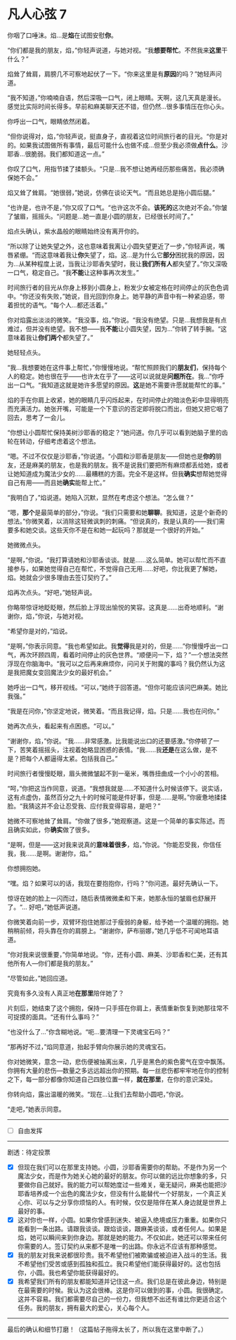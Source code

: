 # 凡人心弦 7

你咽了口唾沫。焰...是**焰**在试图安慰**你**。

“你们都是我的朋友，焰，”你轻声说道，与她对视。“我**想要帮忙**。不然我来**这里**干什么？”

焰耸了耸肩，肩膀几不可察地起伏了一下。“你来这里是有**原因**的吗？”她轻声问道。

“我不知道，”你喃喃自语，然后深吸一口气，闭上眼睛。天啊，这几天真是漫长。感觉比实际时间长得多。早前和麻美聊天还不错，但仍然...很多事情压在你心头。

你呼出一口气，眼睛依然闭着。

“但你说得对，焰，”你轻声说，挺直身子，直视着这位时间旅行者的目光。“你是对的。如果我试图做所有事情，最后可能什么也做不成...但至少我必须做**点什么**。沙耶香...很脆弱。我们都知道这一点。”

你叹了口气，用指节揉了揉额头。“只是...我不想让她再经历那些痛苦。我必须确保她不会。”

焰又耸了耸肩。“她很弱，”她说，仿佛在谈论天气。“而且她总是拖小圆后腿。”

“也许是，也许不是，”你又叹了口气。“也许这次不会。**该死的**这次绝对不会。”你皱了皱眉，摇摇头。“问题是...她一直是小圆的朋友，已经很长时间了。”

焰点头确认，紫水晶般的眼睛始终没有离开你的。

“所以除了让她失望之外，这也意味着我离让小圆失望更近了一步，”你轻声说，嘴唇紧绷。“而这意味着我让**你**失望了，焰。这...是为什么它**部分**困扰我的原因，因为...从某种程度上说，当我让沙耶香失望时，我让**我们所有人**都失望了。”你又深吸一口气，稳定自己。“我**不能**让这种事再次发生。”

时间旅行者的目光从你身上移到小圆身上，粉发少女被定格在时间停止的灰色色调中。“你还没有失败，”她说，目光回到你身上。她平静的声音中有一种紧迫感，带着担忧的语气。“每个人...都还活着。”

你对焰露出淡淡的微笑。“我没事，焰，”你说。“我没有绝望。只是...我想我是有点难过，但并没有绝望。我不想——我**不能**让小圆失望，因为...”你转了转手腕。“这意味着我让**你们两个**都失望了。”

她轻轻点头。

“我...我想要她在这件事上帮忙，”你慢慢地说。“帮忙照顾我们的**朋友们**，保持每个人的稳定。她也很在乎——也许太在乎了——这可以说就是**问题所在**。我...”你呼出一口气。“我知道这就是她许多愿望的原因。**这**是她不需要许愿就能帮忙的事。”

焰的手在你肩上收紧，她的眼睛几乎闪烁起来，在时间停止的暗淡色彩中显得明亮而充满活力。她张开嘴，可能是一个下意识的否定即将脱口而出，但她又把它咽了回去，思考了一会儿。

“你想让小圆帮忙保持美树沙耶香的稳定？”她问道。你几乎可以看到她脑子里的齿轮在转动，仔细考虑着这个想法。

“嗯。不过不仅仅是沙耶香，”你说道。“小圆和沙耶香是朋友——但她也是**你的**朋友，还是麻美的朋友，也是我的朋友。我不是说我们要把所有麻烦都丢给她，或者让她知道成为魔法少女的……最糟糕的方面。完全不是这样。但我**确实**想帮她觉得自己有用——而且她**确实**能帮上忙。”

“我明白了，”焰说道。她陷入沉默，显然在考虑这个想法。“怎么做？”

“嗯，**那个**是最简单的部分，”你说。“我们只需要和她**聊聊**。我知道，这是个新奇的想法。”你微笑着，以消除这轻微讽刺的刺痛。“但说真的，我是认真的——我们需要多和她交谈。这些天你不是在和她一起玩吗？那就是一个很好的开始。”

她微微点头。

“是啊，”你说。“我打算请她和沙耶香谈谈。就是……这么简单。她可以帮忙而不直接参与，如果她觉得自己在帮忙，不觉得自己无用……好吧，你比我更了解她，焰。她就会少很多理由去签订契约了。”

焰再次点头。“好吧，”她轻声说。

你略带惊讶地眨眨眼，然后脸上浮现出愉悦的笑容。这真是……出奇地顺利。“谢谢你，焰，”你说，与她对视。

“希望你是对的，”焰说。

“是啊，”你表示同意。“我也希望如此。我**觉得**我是对的，但是……”你慢慢呼出一口气，再次环顾四周，看着时间停止的灰色世界。“顺便问一下，焰？”一个想法突然浮现在你脑海中。“我可以之后再来麻烦你，问问关于附魔的事吗？我仍然认为这是我把魔女变回魔法少女的最好机会。”

她呼出一口气，移开视线。“可以，”她终于回答道。“但你可能应该问巴麻美。她比我强。”

“我是在问你，”你坚定地说，微笑着。“而且我记得，焰。只是……我也在问你。”

她再次点头，看起来有点困惑。“可以。”

“谢谢你，焰，”你说。“我……非常感激。比我能说出口的还要感激。”你停顿了一下，苦笑着摇摇头，注视着她略显困惑的表情。“我……我**还是**在这么做，是不是？把每个人都逼得太紧。包括我自己。”

时间旅行者慢慢眨眼，眉头微微皱起不到一毫米，嘴唇扭曲成一个小小的苦相。

“呵，”你把这当作同意，说道。“我想我就是……不知道什么时候该停下。说实话，这有点虚伪，虽然百分之九十的时候可能是件好事，但是……是啊。”你疲惫地揉揉脸。“我猜这并不会让忍受我、应付我变得容易，是吧？”

她微不可察地耸了耸肩。“你做了很多，”她观察道。这是一个简单的事实陈述。而且确实如此，你**确实**做了很多。

“是啊，但是——这对我来说真的**意味着很多**，焰，”你说。“你能忍受我，你信任我，我……是啊。谢谢你，焰。”

你想拥抱她。

“嘿。焰？如果可以的话，我现在要抱抱你，行吗？”你问道。最好先确认一下。

惊讶在她的脸上一闪而过，随后表情微微柔和下来，她那永恒的皱眉也舒展开了。“... 好吧，”她低声说道。

你微笑着向前一步，双臂环抱住她那过于瘦弱的身躯，给予她一个温暖的拥抱。她稍稍前倾，将头靠在你的肩膀上。“谢谢你，萨布丽娜，”她几乎低不可闻地耳语道。

“你对我来说很重要，”你简单地说。“你，还有小圆、麻美、沙耶香和仁美，还有其他所有人—你们都是我的朋友。”

“尽管如此，”她回应道。

究竟有多久没有人真正地**在那里**陪伴她了？

片刻后，她结束了这个拥抱，保持一只手搭在你肩上，表情重新恢复到她那往常不可捉摸的面具。“还有什么事吗？”

“也没什么了...”你含糊地说。“呃...要清理一下灵魂宝石吗？”

“那再好不过，”焰同意道，抬起手臂向你展示她的灵魂宝石。

你对她微笑，意念一动，悲伤便被抽离出来，几乎是黑色的紫色雾气在空中飘荡。你拥有大量的悲伤—数量之多远远超出你的预期。每一丝悲伤都牢牢地在你的控制之下，每一部分都像你知道自己四肢位置一样，**就在那里**，在你的意识深处。

你转向焰，露出温暖的微笑。“现在...让我们去帮助小圆吧，”你说。

“走吧，”她表示同意。

---

- [ ] 自由发挥

---

剧透：待定投票

- [x] 但现在我们可以在那里支持她。小圆，沙耶香需要你的帮助。不是作为另一个魔法少女，而是作为她关心她的最好的朋友。你可以做的远比你想象的多，只要做你自己就好。我的能力可以帮她度过一些难关，毫无疑问，麻美也能把沙耶香培养成一个出色的魔法少女，但没有什么能替代一个好朋友，一个真正关心你、可以与之分享你烦恼的人。有时候，仅仅是陪伴在某人身边就是世界上最好的事。
- [x] 这对你也一样，小圆。如果你曾感到迷失、被逼入绝境或压力重重。如果你只能看到一条出路。请跟我谈谈。跟焰谈谈，跟麻美谈谈，或者任何人。如果是焰，她可以瞬间来到你身边。那就是她的能力。不仅如此，她还可以带来任何你需要的人。签订契约从来都不是唯一的出路。你永远不应该有那种感觉。
- [x] 我的朋友对我来说都很珍贵。我不希望他们被欺骗或被迫进入战斗的生活。我不希望他们受苦或感到孤独和孤立。我只希望他们能获得最好的。这也包括你，小圆。我也希望你能获得最好的。
- [x] 我希望我们所有的朋友都能知道并记住这一点。我们总是在彼此身边，特别是在最需要的时候。我认为这会很棒。这是你可以做到的事，小圆。我很确定。这并不容易。我们都需要尽自己的一份力，但我想不出还有谁比你更适合这个任务。我的朋友，拥有最大的爱心，关心每个人。

---

最后的确认和细节打磨！（这篇帖子拖得太长了，所以我在这里中断了。）

